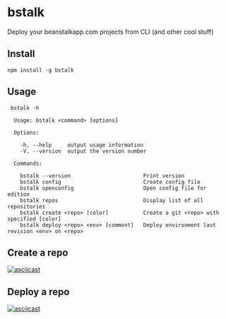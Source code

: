 # bstalk

Deploy your beanstalkapp.com projects from CLI (and other cool stuff)


## Install

```
npm install -g bstalk
```



## Usage
```
 bstalk -h

  Usage: bstalk <command> [options]

  Options:

    -h, --help     output usage information
    -V, --version  output the version number

  Commands:

    bstalk --version                       Print version
    bstalk config                          Create config file
    bstalk openconfig                      Open config file for edition
    bstalk repos                           Display list of all repositories
    bstalk create <repo> [color]           Create a git <repo> with specified [color]
    bstalk deploy <repo> <env> [comment]   Deploy environment last revision <env> on <repo>
```


## Create a repo
[![asciicast](https://asciinema.org/a/80897.png)](https://asciinema.org/a/80897)

## Deploy a repo
[![asciicast](https://asciinema.org/a/80899.png)](https://asciinema.org/a/80899)
